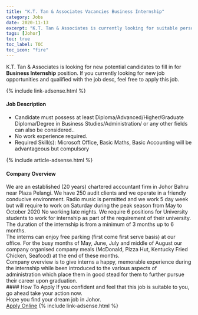 ```yaml
---
title: "K.T. Tan & Associates Vacancies Business Internship" 
category: Jobs 
date: 2020-11-13 
excerpt: "K.T. Tan & Associates is currently looking for suitable person to fill in the Business Internship which positioned at Johor" 
tags: [Johor] 
toc: true 
toc_label: TOC 
toc_icon: "fire" 
--- 
```


<p>K.T. Tan & Associates is looking for new potential candidates to fill in for <b>Business Internship</b> position. If you currently looking for new job opportunities and qualified with the job desc, feel free to apply this job.
</p>{% include link-adsense.html %} 
<div><div><div><h4>Job Description</h4></div></div><div><div><span><div><ul><li>Candidate must possess at least Diploma/Advanced/Higher/Graduate Diploma/Degree in Business Studies/Administration/ or any other fields can also be considered..</li><li>No work experience required.</li><li>Required Skill(s): Microsoft Office, Basic Maths, Basic Accounting will be advantageous but compulsory</li></ul></div></span></div></div></div> 
{% include article-adsense.html %} 
<div><div><div><h4>Company Overview</h4></div></div><div><div><span><div><div>We are an established (20 years) chartered accountant firm in Johor Bahru near Plaza Pelangi. We have 250 audit clients and we operate in a friendly conducive environment. Radio music is permitted and we work 5 day week but will require to work on Saturday during the peak season from May to October 2020 No working late nights. We require 6 positions for University students to work for internship as part of the requirement of their university. The duration of the internship is from a minimum of 3 months up to 6 months.</div>
<div>The interns can enjoy free parking (first come first serve basis) at our office. For the busy months of May, June, July and middle of August our company organised company&#160;meals (McDonald, Pizza Hut, Kentucky Fried Chicken, Seafood) at the end of these months.</div>
<div>Company overview is to give interns a happy, memorable experience during the internship while been introduced to the various aspects of administration which place them in good stead for them to further pursue their career upon graduation.</div></div></span></div></div></div> 
#### How To Apply 
If you confident and feel that this job is suitable to you, go ahead take your action now. <br/> 
Hope you find your dream job in Johor. <br/> 
<a href="https://www.jobstreet.com.my/en/job/business-internship-4423367?jobId=jobstreet-my-job-4423367&sectionRank=18&token=0~d1272e37-e24b-419d-beea-5321564183f7&fr=SRP%20View%20In%20New%20Ta" class="btn btn--info" target="_blank" rel="nofollow noopenner">Apply Online</a> 
{% include link-adsense.html %} 